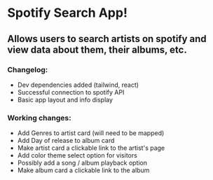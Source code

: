 # Spotify Search App!

## Allows users to search artists on spotify and view data about them, their albums, etc.

### Changelog:

- Dev dependencies added (tailwind, react)
- Successful connection to spotify API
- Basic app layout and info display

### Working changes:

- Add Genres to artist card (will need to be mapped)
- Add Day of release to album card
- Make artist card a clickable link to the artist's page
- Add color theme select option for visitors
- Possibly add a song / album playback option
- Make album card a clickable link to the album
